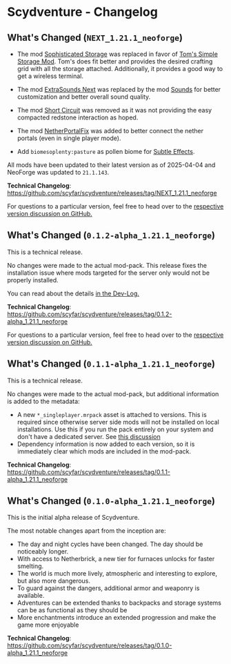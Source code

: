 # Scydventure - Changelog

<!-- BEGIN NEXT_1.21.1_neoforge -->

## What's Changed (`NEXT_1.21.1_neoforge`)

- The mod [Sophisticated Storage](https://modrinth.com/mod/sophisticated-storage) was replaced in
favor of [Tom's Simple Storage Mod](https://modrinth.com/mod/toms-storage). Tom's does fit better
and provides the desired crafting grid with all the storage attached. Additionally, it provides a
good way to get a wireless terminal.

- The mod [ExtraSounds Next](https://modrinth.com/mod/extrasoundsforge) was replaced by the mod
[Sounds](https://modrinth.com/mod/sound) for better customization and better overall sound quality.

- The mod [Short Circuit](https://modrinth.com/mod/short-circuit) was removed as it was not providing
the easy compacted redstone interaction as hoped.

- The mod [NetherPortalFix](https://modrinth.com/mod/netherportalfix) was added to better connect the
nether portals (even in single player mode).

- Add `biomesoplenty:pasture` as pollen biome for [Subtle Effects](https://modrinth.com/mod/subtle-effects).

All mods have been updated to their latest version as of 2025-04-04 and NeoForge was updated to
`21.1.143`.

**Technical Changelog**: https://github.com/scyfar/scydventure/releases/tag/NEXT_1.21.1_neoforge

For questions to a particular version, feel free to head over to the
[respective version discussion on GitHub.](https://github.com/scyfar/scydventure/discussions/categories/versions)

<!-- END NEXT_1.21.1_neoforge -->
<!-- BEGIN 0.1.2-alpha_1.21.1_neoforge -->

## What's Changed (`0.1.2-alpha_1.21.1_neoforge`)

This is a technical release.

No changes were made to the actual mod-pack. This release fixes the installation issue where mods
targeted for the server only would not be properly installed.

You can read about the details [in the Dev-Log.](https://github.com/scyfar/scydventure/discussions/25)

**Technical Changelog**: https://github.com/scyfar/scydventure/releases/tag/0.1.2-alpha_1.21.1_neoforge

For questions to a particular version, feel free to head over to the
[respective version discussion on GitHub.](https://github.com/scyfar/scydventure/discussions/categories/versions)

<!-- END 0.1.2-alpha_1.21.1_neoforge -->
<!-- BEGIN 0.1.1-alpha_1.21.1_neoforge -->

## What's Changed (`0.1.1-alpha_1.21.1_neoforge`)

This is a technical release.

No changes were made to the actual mod-pack, but additional information is added to the metadata:

- A new `*_singleplayer.mrpack` asset is attached to versions. This is required since otherwise
  server side mods will not be installed on local installations. Use this if you run the pack
  entirely on your system and don't have a dedicated server. See
  [this discussion](https://github.com/scyfar/scydventure/discussions/25)
- Dependency information is now added to each version, so it is immediately clear which mods are
  included in the mod-pack.

**Technical Changelog**: https://github.com/scyfar/scydventure/releases/tag/0.1.1-alpha_1.21.1_neoforge

<!-- END 0.1.1-alpha_1.21.1_neoforge -->
<!-- BEGIN 0.1.0-alpha_1.21.1_neoforge -->

## What's Changed (`0.1.0-alpha_1.21.1_neoforge`)

This is the initial alpha release of Scydventure.

The most notable changes apart from the inception are:

- The day and night cycles have been changed. The day should be noticeably longer.
- With access to Netherbrick, a new tier for furnaces unlocks for faster smelting.
- The world is much more lively, atmospheric and interesting to explore, but also more dangerous.
- To guard against the dangers, additional armor and weaponry is available.
- Adventures can be extended thanks to backpacks and storage systems can be as functional as they
  should be
- More enchantments introduce an extended progression and make the game more enjoyable

**Technical Changelog**: https://github.com/scyfar/scydventure/releases/tag/0.1.0-alpha_1.21.1_neoforge

<!-- END 0.1.0-alpha_1.21.1_neoforge -->
